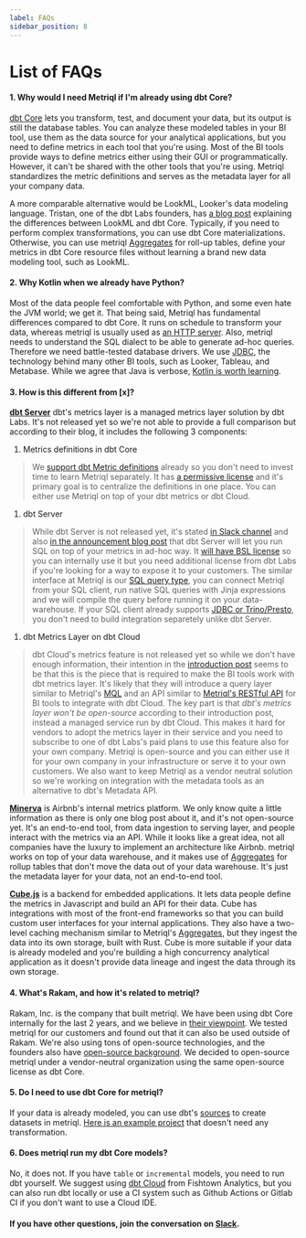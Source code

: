 ```yaml
---
label: FAQs
sidebar_position: 8
---
```


# List of FAQs

#### 1. Why would I need Metriql if I'm already using dbt Core?

[dbt Core](https://www.getdbt.com) lets you transform, test, and document your data, but its output is still the database tables. You can analyze these modeled tables in your BI tool, use them as the data source for your analytical applications, but you need to define metrics in each tool that you're using. Most of the BI tools provide ways to define metrics either using their GUI or programmatically. However, it can't be shared with the other tools that you're using. Metriql standardizes the metric definitions and serves as the metadata layer for all your company data. 

A more comparable alternative would be LookML, Looker's data modeling language. Tristan, one of the dbt Labs founders, has [a blog post](https://blog.getdbt.com/-how-do-you-decide-what-to-model-in-dbt-vs-lookml--/) explaining the differences between LookML and dbt Core. Typically, if you need to perform complex transformations, you can use dbt Core materializations. Otherwise, you can use metriql [Aggregates](/introduction/aggregates) for roll-up tables, define your metrics in dbt Core resource files without learning a brand new data modeling tool, such as LookML.

#### 2. Why Kotlin when we already have Python?

Most of the data people feel comfortable with Python, and some even hate the JVM world; we get it. That being said, Metriql has fundamental differences compared to dbt Core. It runs on schedule to transform your data, whereas metriql is usually used as [an HTTP server](/rest-api). Also, metriql needs to understand the SQL dialect to be able to generate ad-hoc queries. Therefore we need battle-tested database drivers. We use [JDBC](https://en.wikipedia.org/wiki/Java_Database_Connectivity), the technology behind many other BI tools, such as Looker, Tableau, and Metabase. While we agree that Java is verbose, [Kotlin is worth learning](https://github.com/Khan/kotlin-for-python-developers).

#### 3. How is this different from [x]?
[<b>dbt Server</b>](https://docs.getdbt.com/docs/dbt-cloud/using-dbt-cloud/cloud-metrics-layer) dbt's metrics layer is a managed metrics layer solution by dbt Labs. It's not released yet so we're not able to provide a full comparison but according to their blog, it includes the following 3 components:

1. Metrics definitions in dbt Core
> We [support dbt Metric definitions](/introduction/creating-datasets#create-datasets-from-dbt-metrics) already so you don't need to invest time to learn Metriql separately. It has [a permissive license](https://github.com/dbt-labs/dbt-core/blob/main/License.md) and it's primary goal is to centralize the definitions in one place. You can either use Metriql on top of your dbt metrics or dbt Cloud.

1. dbt Server
> While dbt Server is not released yet, it's stated [in Slack channel](https://getdbt.slack.com/archives/C02CCBBBR1D) and also [in the announcement blog post](https://blog.getdbt.com/licensing-dbt/) that dbt Server will let you run SQL on top of your metrics in ad-hoc way. It [will have BSL license](https://blog.getdbt.com/licensing-dbt/) so you can internally use it but you need additional license from dbt Labs if you're looking for a way to expose it to your customers. The similar interface at Metriql is our [SQL query type](https://metriql.com/query/sql), you can connect Metriql from your SQL client, run native SQL queries with Jinja expressions and we will compile the query before running it on your data-warehouse. If your SQL client already supports [JDBC or Trino/Presto](https://metriql.com/integrations/jdbc-driver), you don't need to build integration separetely unlike dbt Server.

1. dbt Metrics Layer on dbt Cloud
> dbt Cloud's metrics feature is not released yet so while we don't have enough information, their intention in the [introduction post](https://blog.getdbt.com/licensing-dbt/) seems to be that this is the piece that is required to make the BI tools work with dbt metrics layer. It's likely that they will introduce a query layer similar to Metriql's [MQL](https://metriql.com/query/mql) and an API similar to [Metriql's RESTful API](https://metriql.com/integrations/rest-api) for BI tools to integrate with dbt Cloud. The key part is that *dbt's metrics layer won't be open-source* according to their introduction post, instead a managed service run by dbt Cloud. This makes it hard for vendors to adopt the metrics layer in their service and you need to subscribe to one of dbt Labs's paid plans to use this feature also for your own company. Metriql is open-source and you can either use it for your own company in your infrastructure or serve it to your own customers. We also want to keep Metriql as a vendor neutral solution so we're working on integration with the metadata tools as an alternative to dbt's Metadata API.

[<b>Minerva</b>](https://medium.com/airbnb-engineering/how-airbnb-achieved-metric-consistency-at-scale-f23cc53dea70) is Airbnb's internal metrics platform. We only know quite a little information as there is only one blog post about it, and it's not open-source yet. It's an end-to-end tool, from data ingestion to serving layer, and people interact with the metrics via an API. While it looks like a great idea, not all companies have the luxury to implement an architecture like Airbnb. metriql works on top of your data warehouse, and it makes use of [Aggregates](/introduction/aggregates) for rollup tables that don't move the data out of your data warehouse. It's just the metadata layer for your data, not an end-to-end tool. 

[<b>Cube.js</b>](http://cube.dev) is a backend for embedded applications. It lets data people define the metrics in Javascript and build an API for their data. Cube has integrations with most of the front-end frameworks so that you can build custom user interfaces for your internal applications. They also have a two-level caching mechanism similar to Metriql's [Aggregates](/introduction/aggregates), but they ingest the data into its own storage, built with Rust. Cube is more suitable if your data is already modeled and you're building a high concurrency analytical application as it doesn't provide data lineage and ingest the data through its own storage. 

#### 4. What's Rakam, and how it's related to metriql?

Rakam, Inc. is the company that built metriql. We have been using dbt Core internally for the last 2 years, and we believe in [their viewpoint](https://docs.getdbt.com/docs/about/viewpoint). We tested metriql for our customers and found out that it can also be used outside of Rakam. We're also using tons of open-source technologies, and the founders also have [open-source background](https://github.com/rakam-io/rakam-api). We decided to open-source metriql under a vendor-neutral organization using the same open-source license as dbt Core.

#### 5. Do I need to use dbt Core for metriql?

If your data is already modeled, you can use dbt's [sources](https://docs.getdbt.com/docs/building-a-dbt-project/using-sources) to create datasets in metriql. [Here is an example project](https://github.com/rakam-recipes/tenjin) that doesn't need any transformation.

#### 6. Does metriql run my dbt Core models?

No, it does not. If you have `table` or `incremental` models, you need to run dbt yourself. We suggest using [dbt Cloud](https://cloud.getdbt.com/) from Fishtown Analytics, but you can also run dbt locally or use a CI system such as Github Actions or Gitlab CI if you don't want to use a Cloud IDE.

#### If you have other questions, join the conversation on [Slack](https://join.slack.com/t/metriql/shared_invite/zt-tz1nzvyd-ker8LGcBQmzrwvfAkFO1qQ).
